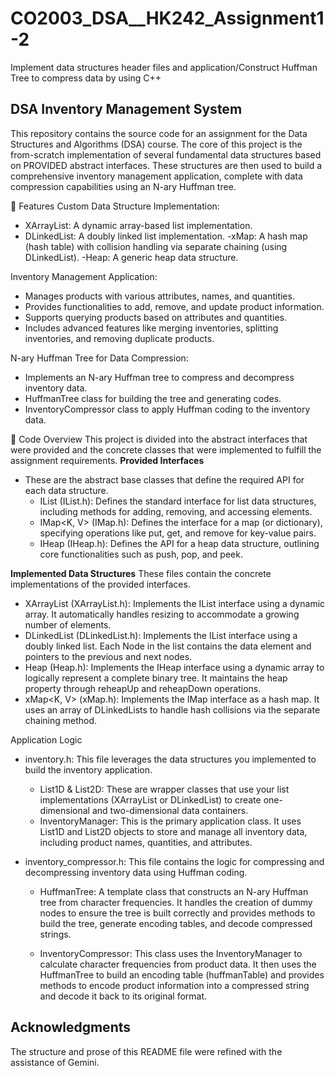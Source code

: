 # CO2003_DSA__HK242_Assignment1-2
Implement data structures header files and application/Construct Huffman Tree to compress data by using C++

## DSA Inventory Management System
This repository contains the source code for an assignment for the Data Structures and Algorithms (DSA) course. The core of this project is the from-scratch implementation of several fundamental data structures based on PROVIDED abstract interfaces. These structures are then used to build a comprehensive inventory management application, complete with data compression capabilities using an N-ary Huffman tree.

🚀 Features
Custom Data Structure Implementation:
  - XArrayList: A dynamic array-based list implementation.
  - DLinkedList: A doubly linked list implementation.
  -xMap: A hash map (hash table) with collision handling via separate chaining (using DLinkedList).
  -Heap: A generic heap data structure.

Inventory Management Application:
  - Manages products with various attributes, names, and quantities.
  - Provides functionalities to add, remove, and update product information.
  - Supports querying products based on attributes and quantities.
  - Includes advanced features like merging inventories, splitting inventories, and removing duplicate products.

N-ary Huffman Tree for Data Compression:
  - Implements an N-ary Huffman tree to compress and decompress inventory data.
  - HuffmanTree class for building the tree and generating codes.
  - InventoryCompressor class to apply Huffman coding to the inventory data.

📜 Code Overview
This project is divided into the abstract interfaces that were provided and the concrete classes that were implemented to fulfill the assignment requirements.
**Provided Interfaces**
- These are the abstract base classes that define the required API for each data structure.
  + IList<T> (IList.h): Defines the standard interface for list data structures, including methods for adding, removing, and accessing elements.
  + IMap<K, V> (IMap.h): Defines the interface for a map (or dictionary), specifying operations like put, get, and remove for key-value pairs.
  + IHeap<T> (IHeap.h): Defines the API for a heap data structure, outlining core functionalities such as push, pop, and peek.

**Implemented Data Structures**
These files contain the concrete implementations of the provided interfaces.
  - XArrayList<T> (XArrayList.h): Implements the IList interface using a dynamic array. It automatically handles resizing to accommodate a growing number of elements.
  - DLinkedList<T> (DLinkedList.h): Implements the IList interface using a doubly linked list. Each Node in the list contains the data element and pointers to the previous and next nodes.
  - Heap<T> (Heap.h): Implements the IHeap interface using a dynamic array to logically represent a complete binary tree. It maintains the heap property through reheapUp and reheapDown operations.
  - xMap<K, V> (xMap.h): Implements the IMap interface as a hash map. It uses an array of DLinkedLists to handle hash collisions via the separate chaining method.

Application Logic
- inventory.h: This file leverages the data structures you implemented to build the inventory application.
    + List1D<T> & List2D<T>: These are wrapper classes that use your list implementations (XArrayList or DLinkedList) to create one-dimensional and two-dimensional data containers. 
    + InventoryManager: This is the primary application class. It uses List1D and List2D objects to store and manage all inventory data, including product names, quantities, and attributes.
      
- inventory_compressor.h: This file contains the logic for compressing and decompressing inventory data using Huffman coding.
    + HuffmanTree<treeOrder>: A template class that constructs an N-ary Huffman tree from character frequencies. It handles the creation of dummy nodes to ensure the tree is built correctly and provides methods to build the tree, generate encoding tables, and decode compressed strings.
    
    + InventoryCompressor<treeOrder>: This class uses the InventoryManager to calculate character frequencies from product data. It then uses the 
    HuffmanTree to build an encoding table (huffmanTable) and provides methods to encode product information into a compressed string and decode it back to its original format. 


## Acknowledgments
  The structure and prose of this README file were refined with the assistance of Gemini.
